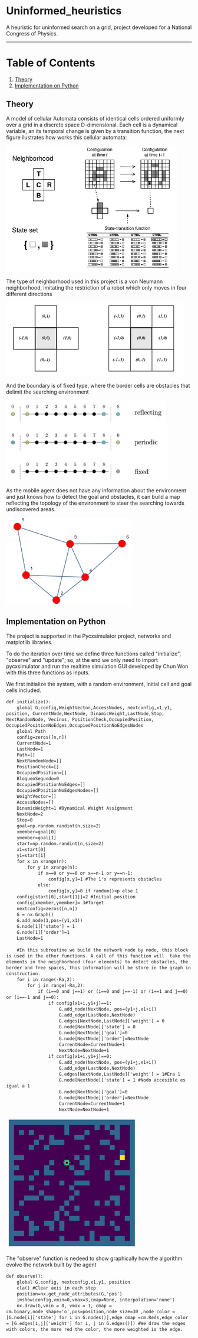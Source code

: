


# Uninformed_heuristics
A heuristic for uninformed search on a grid, project developed for a National Congress of Physics.

___

# Table of Contents
1. [Theory](#Theory)
2. [Implementation on Python](#Implementation-on-python)



## Theory
A model of cellular Automata consists of identical cells ordered uniformly over a grid in a discrete space D-dimensional. Each cell is a dynamical variable, an its temporal change is given by a transition function, the next figure ilustrates how works this cellular automata:

![Alt text](images/Celullar1.png?raw=true "Circuit of the prototype, includes power, control and sensor stages")

The type of neighborhood used in this project is a von Neumann neighborhood, imitating the restriction of a robot which only moves in four different directions

![Alt text](images/Celullar2.png?raw=true "Circuit of the prototype, includes power, control and sensor stages")

And the boundary is of fixed type, where the border cells are obstacles that delimit the searching environment

![Alt text](images/Celullar3.png?raw=true "Circuit of the prototype, includes power, control and sensor stages")


As the mobile agent does not have any information about the environment and just knows how to detect the goal and obstacles, it can build a map reflecting the topology of the environment to steer the searching towards undiscovered areas.

![Alt text](images/Celullar4.png?raw=true "Circuit of the prototype, includes power, control and sensor stages")


## Implementation on Python

The project is supported in the Pycxsimulator project, networkx and matplotlib libraries. 

To do the iteration over time we define three functions called "initialize", "observe" and "update"; so, at the end we only need to import pycxsimulator and run the realtime simulation GUI developed by Chun Won with this three functions as inputs.

We first initialize the system, with a random environment, initial cell and goal cells included.
```
def initialize():
    global G,config,WeightVector,AccessNodes, nextconfig,x1,y1, position, CurrentNode,NextNode, DinamicWeight,LastNode,Stop, NextRandomNode, Vecinos, PositionCheck,OccupiedPosition, OccupiedPositionNoEdges,OccupiedPositionNoEdgesNodes
    global Path
    config=zeros([n,n])
    CurrentNode=1
    LastNode=1
    Path=[]
    NextRandomNode=[]
    PositionCheck=[]
    OccupiedPosition=[]
    BloqueoSegundo=0
    OccupiedPositionNoEdges=[]
    OccupiedPositionNoEdgesNodes=[]
    WeightVector=[]
    AccessNodes=[]
    DinamicWeight=1 #Dynamical Weight Assignment
    NextNode=2
    Stop=0
    goal=np.random.randint(n,size=2)
    xmember=goal[0]
    ymember=goal[1]
    start=np.random.randint(n,size=2)
    x1=start[0]
    y1=start[1]
    for x in xrange(n):
        for y in xrange(n):
            if x==0 or y==0 or x==n-1 or y==n-1:
                config[x,y]=1 #The 1's represents obstacles
            else:
                config[x,y]=0 if random()<p else 1
    config[start[0],start[1]]=2 #Initial position
    config[xmember,ymember]= 3#Target
    nextconfig=zeros([n,n])
    G = nx.Graph()
    G.add_node(1,pos=(y1,x1))
    G.node[1]['state'] = 1
    G.node[1]['order']=1
    LastNode=1
    
    #In this subroutine we build the network node by node, this block is used in the other functions. A call of this function will  take the elements in the neighborhood (four elements) to detect obstacles, the border and free spaces, this information will be store in the graph in construction. 
    for i in range(-Ra,2):
        for j in range(-Ra,2):
            if (i==0 and j==1) or (i==0 and j==-1) or (i==1 and j==0) or (i==-1 and j==0):
                if config[x1+i,y1+j]==1:
                    G.add_node(NextNode, pos=(y1+j,x1+i))
                    G.add_edge(LastNode,NextNode)
                    G.edges[NextNode,LastNode]['weight'] = 0
                    G.node[NextNode]['state'] = 0 
                    G.node[NextNode]['goal']=0
                    G.node[NextNode]['order']=NextNode
                    CurrentNode=CurrentNode+1
                    NextNode=NextNode+1
                if config[x1+i,y1+j]==0:
                    G.add_node(NextNode, pos=(y1+j,x1+i))
                    G.add_edge(LastNode,NextNode)
                    G.edges[NextNode,LastNode]['weight'] = 1#Era 1
                    G.node[NextNode]['state'] = 1 #Nodo accesible es igual a 1
                    G.node[NextNode]['goal']=0
                    G.node[NextNode]['order']=NextNode
                    CurrentNode=CurrentNode+1
                    NextNode=NextNode+1
```
![Alt text](images/Celullar5.png?raw=true "Circuit of the prototype, includes power, control and sensor stages")

The "observe" function is nedeed to show graphically how the algorithm evolve the network built by the agent
```
def observe():
	global G,config, nextconfig,x1,y1, position
	cla() #Clear axis in each step
	position=nx.get_node_attributes(G,'pos')
	imshow(config,vmin=0,vmax=3,cmap=None, interpolation='none')
	nx.draw(G,vmin = 0, vmax = 1, cmap = cm.binary,node_shape='o',pos=position,node_size=30 ,node_color = [G.node[i]['state'] for i in G.nodes()],edge_cmap =cm.Reds,edge_color = [G.edges[i,j]['weight'] for i, j in G.edges()]) #We draw the edges with colors, the more red the color, the more weighted is the edge.


```
